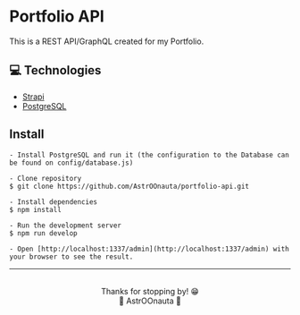 # Portfolio API

This is a REST API/GraphQL created for my Portfolio.

## 💻 Technologies
- [Strapi](https://strapi.io/)
- [PostgreSQL](https://www.postgresql.org/)

## Install

    - Install PostgreSQL and run it (the configuration to the Database can be found on config/database.js)

    - Clone repository
    $ git clone https://github.com/AstrOOnauta/portfolio-api.git

    - Install dependencies
    $ npm install

    - Run the development server
    $ npm run develop

    - Open [http://localhost:1337/admin](http://localhost:1337/admin) with your browser to see the result.

<hr>
<div align = "center">
	<br>
	Thanks for stopping by! 😁
	<br>
	🚀 AstrOOnauta 🚀
</div>